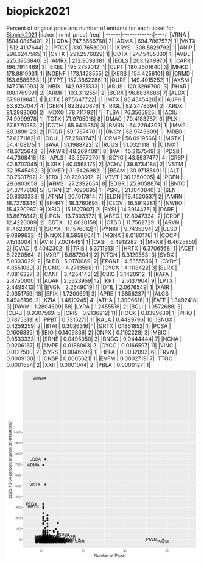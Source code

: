# biopick2021
Percent of original price and number of entrants for each ticket for [Biopick2021](https://twitter.com/hashtag/Biopick2021)
|ticker |   nrml_price| freq|
|:------|------------:|----:|
|VRNA   | 1504.0845401|    2|
|LQDA   |  747.6666768|    2|
|ADMA   |  694.7867572|    1|
|VKTX   |  512.4137644|    2|
|PTGX   |  330.7653090|    1|
|KRYS   |  308.5829792|    1|
|ANIP   |  296.6247565|    1|
|CYTK   |  291.2576829|    1|
|CDTX   |  247.5485339|    1|
|AVDL   |  225.3753840|    3|
|AMRX   |  212.9098381|    1|
|EOLS   |  203.1249970|    1|
|CAPR   |  196.7914469|    3|
|EXEL   |  195.2752012|    1|
|CLPT   |  180.2501640|    3|
|MNKD   |  178.8819931|    1|
|NGENF  |  173.1428555|    2|
|XERS   |  154.4256101|    8|
|CRMD   |  153.6585363|    1|
|EYPT   |  152.3862286|    1|
|QURE   |  149.4015252|    1|
|AXSM   |  147.7161093|    3|
|NBIX   |  142.9331333|    1|
|ABUS   |  120.3296700|    3|
|PHAR   |  108.1769391|    2|
|ARMP   |  103.3112551|    2|
|BCRX   |   96.8834686|    7|
|ALDX   |   87.9019845|    1|
|LCTX   |   87.5647722|    3|
|IMTX   |   85.4545420|    6|
|AUPH   |   83.8257047|    4|
|GERN   |   82.8220876|    1|
|RIGL   |   82.2478394|    2|
|ARDX   |   81.2983060|    2|
|MDXG   |   78.7117921|    1|
|TLSA   |   76.3565925|    1|
|ACIU   |   74.9999978|    1|
|TGTX   |   71.9705918|    8|
|DMAC   |   70.4183287|    6|
|PLX    |   67.8770983|    2|
|DCTH   |   65.6416350|    3|
|BMRN   |   64.2294303|    1|
|IMMP   |   60.3896123|    2|
|PRQR   |   59.1787470|    1|
|ONCY   |   58.9743609|    1|
|MREO   |   57.6271182|    8|
|OCUL   |   57.2503747|    1|
|ORMP   |   56.0919566|    1|
|MGTX   |   54.4108175|    1|
|SAVA   |   51.1988722|    2|
|RCUS   |   51.0321118|    1|
|CTMX   |   48.6725642|    3|
|ARWR   |   48.2694081|    8|
|IVA    |   45.3157549|    2|
|PDSB   |   44.7368418|   13|
|APLS   |   43.5977270|    1|
|BCYC   |   43.5937477|    4|
|CRSP   |   42.8707045|    1|
|LXRX   |   40.0568175|    2|
|ACHV   |   39.8734184|    2|
|VSTM   |   32.9545452|    3|
|OMER   |   31.5426982|    1|
|BEAM   |   30.9718549|    1|
|ALT    |   30.7631792|    2|
|IFRX   |   30.7393012|    2|
|VTVT   |   30.1250005|    4|
|PGEN   |   29.6803658|    3|
|ANVS   |   27.2392654|    8|
|SDGR   |   25.9058874|    1|
|BNTC   |   24.3747806|    5|
|LTRN   |   21.7690695|    1|
|PSNL   |   21.1040840|    3|
|SLN    |   20.8333333|    1|
|ATNM   |   20.1017814|    7|
|ELDN   |   19.4520537|    2|
|AMRN   |   18.7276346|    1|
|SPHRY  |   18.3760695|    1|
|CLOV   |   16.5919281|    1|
|NWBO   |   15.4320987|    9|
|XBIO   |   15.1627907|    2|
|BYSI   |   14.3914475|    1|
|DARE   |   13.8676847|    1|
|LPCN   |   13.7803372|    1|
|ABEO   |   12.8047334|    2|
|CRDF   |   12.4220089|    2|
|BDTX   |   12.0620158|    1|
|CTSO   |   11.7562729|    1|
|ARVN   |   11.4623093|    1|
|SCYX   |   11.1576012|    1|
|PYNKF  |    9.7435894|    2|
|CLSD   |    9.0899632|    4|
|NNOX   |    8.5958004|    1|
|MGNX   |    8.0180176|    1|
|COCP   |    7.1513004|    1|
|AVIR   |    7.0014491|    1|
|CASI   |    6.4912282|    1|
|MRKR   |    6.4625850|    2|
|CVAC   |    6.4042302|    1|
|TRIB   |    6.3711913|    1|
|HRTX   |    6.3706568|    1|
|ACET   |    6.2220564|    2|
|VXRT   |    5.6872041|    2|
|VTGN   |    5.3129553|    3|
|SYBX   |    5.0303029|    2|
|SLDB   |    5.0170069|    2|
|EPGNF  |    4.5355536|    1|
|CYDY   |    4.3551089|    3|
|SGMO   |    4.2713568|   11|
|CYCN   |    4.1118422|    3|
|BLRX   |    4.0816327|    3|
|CANF   |    3.4254143|    2|
|CBIO   |    3.1420912|    1|
|RAFA   |    2.8750000|    1|
|ADAP   |    2.5623959|   12|
|KPTI   |    2.5137904|    9|
|LPTX   |    2.4495413|   11|
|EVGN   |    2.2549019|    1|
|DTIL   |    2.0676549|    1|
|XAIR   |    2.0351759|   18|
|EPIX   |    1.7209691|    3|
|APRE   |    1.5856237|    1|
|ALGS   |    1.4946196|    2|
|KZIA   |    1.4610245|    4|
|ATHA   |    1.3906616|    1|
|FATE   |    1.3492418|    3|
|PAVM   |    1.2804699|   58|
|LYRA   |    1.2455516|    2|
|BCLI   |    1.0572688|    3|
|CLRB   |    0.9307569|    5|
|CRIS   |    0.9136212|   11|
|HOOK   |    0.8399639|    1|
|PHIO   |    0.7875313|    6|
|PPBT   |    0.7315271|    1|
|KALA   |    0.4489796|   10|
|SNGX   |    0.4259259|    2|
|BTAI   |    0.3026316|    1|
|GRTX   |    0.1851852|    1|
|PCSA   |    0.1606335|    1|
|IBIO   |    0.1409836|    2|
|GNPX   |    0.1162228|    3|
|MBIO   |    0.0533333|    1|
|SRNE   |    0.0495050|    3|
|BNGO   |    0.0444444|    7|
|NCNA   |    0.0206167|    1|
|AMPE   |    0.0188063|    2|
|CYCC   |    0.0166597|   11|
|VINC   |    0.0127500|    2|
|SYRS   |    0.0046598|    1|
|HEPA   |    0.0032093|    6|
|TRVN   |    0.0009100|    1|
|CNSP   |    0.0005621|    1|
|EVFM   |    0.0002719|    7|
|TTOO   |    0.0001654|    2|
|XXII   |    0.0001044|    2|
|PBLA   |    0.0000127|    1|
![retvspicks](biopicks.png?raw=true)
